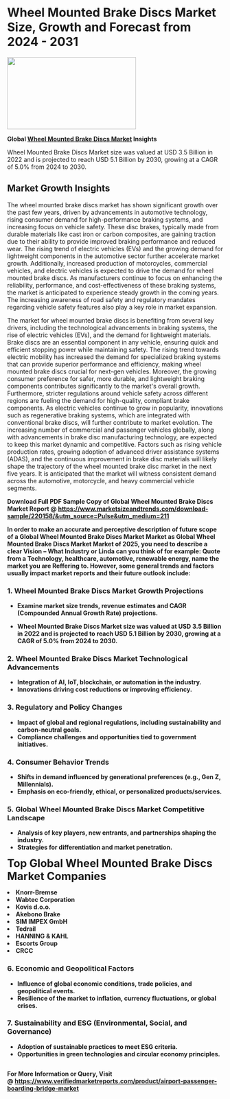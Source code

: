 <H1>Wheel Mounted Brake Discs Market Size, Growth and Forecast from 2024 - 2031</H1><img class="aligncenter size-medium wp-image-584254" src="https://thirdeyenews.in/wp-content/uploads/2024/09/Global-Market-Research-300x168.jpeg" alt="" width="300" height="168" /><p><strong>Global&nbsp;<a href="https://www.marketsizeandtrends.com/download-sample/220158/&amp;utm_source=Pulse&amp;utm_medium=211">Wheel Mounted Brake Discs Market</a> Insights</strong></p><p>Wheel Mounted Brake Discs Market size was valued at USD 3.5 Billion in 2022 and is projected to reach USD 5.1 Billion by 2030, growing at a CAGR of 5.0% from 2024 to 2030.</p><p><h2>Market Growth Insights</h2> <p>The wheel mounted brake discs market has shown significant growth over the past few years, driven by advancements in automotive technology, rising consumer demand for high-performance braking systems, and increasing focus on vehicle safety. These disc brakes, typically made from durable materials like cast iron or carbon composites, are gaining traction due to their ability to provide improved braking performance and reduced wear. The rising trend of electric vehicles (EVs) and the growing demand for lightweight components in the automotive sector further accelerate market growth. Additionally, increased production of motorcycles, commercial vehicles, and electric vehicles is expected to drive the demand for wheel mounted brake discs. As manufacturers continue to focus on enhancing the reliability, performance, and cost-effectiveness of these braking systems, the market is anticipated to experience steady growth in the coming years. The increasing awareness of road safety and regulatory mandates regarding vehicle safety features also play a key role in market expansion.</p> <p><strong></strong></p> <p>The market for wheel mounted brake discs is benefiting from several key drivers, including the technological advancements in braking systems, the rise of electric vehicles (EVs), and the demand for lightweight materials. Brake discs are an essential component in any vehicle, ensuring quick and efficient stopping power while maintaining safety. The rising trend towards electric mobility has increased the demand for specialized braking systems that can provide superior performance and efficiency, making wheel mounted brake discs crucial for next-gen vehicles. Moreover, the growing consumer preference for safer, more durable, and lightweight braking components contributes significantly to the market's overall growth. Furthermore, stricter regulations around vehicle safety across different regions are fueling the demand for high-quality, compliant brake components. As electric vehicles continue to grow in popularity, innovations such as regenerative braking systems, which are integrated with conventional brake discs, will further contribute to market evolution. The increasing number of commercial and passenger vehicles globally, along with advancements in brake disc manufacturing technology, are expected to keep this market dynamic and competitive. Factors such as rising vehicle production rates, growing adoption of advanced driver assistance systems (ADAS), and the continuous improvement in brake disc materials will likely shape the trajectory of the wheel mounted brake disc market in the next five years. It is anticipated that the market will witness consistent demand across the automotive, motorcycle, and heavy commercial vehicle segments. <p><strong></p><p><span class=""><strong>Download Full PDF Sample Copy of Global Wheel Mounted Brake Discs Market Report</strong> @ <a href="https://www.marketsizeandtrends.com/download-sample/220158/&amp;utm_source=Pulse&amp;utm_medium=211" target="_blank">https://www.marketsizeandtrends.com/download-sample/220158/&amp;utm_source=Pulse&amp;utm_medium=211</a></span></p><p>In order to make an accurate and perceptive description of future scope of a Global&nbsp;Wheel Mounted Brake Discs Market Market as Global&nbsp;Wheel Mounted Brake Discs Market Market of 2025, you need to describe a clear Vision &ndash; What Industry or Linda can you think of for example: Quote from a Technology, healthcare, automotive, renewable energy, name the market you are Reffering to. However, some general trends and factors usually impact market reports and their future outlook include:</p><h3>1.&nbsp;<strong>Wheel Mounted Brake Discs Market Growth Projections</strong></h3><ul><li>Examine market size trends, revenue estimates and CAGR (Compounded Annual Growth Rate) projections.</li><li><p>Wheel Mounted Brake Discs Market size was valued at USD 3.5 Billion in 2022 and is projected to reach USD 5.1 Billion by 2030, growing at a CAGR of 5.0% from 2024 to 2030.</p></li></ul><h3>2.&nbsp;<strong>Wheel Mounted Brake Discs Market Technological Advancements</strong></h3><ul><li>Integration of AI, IoT, blockchain, or automation in the industry.</li><li>Innovations driving cost reductions or improving efficiency.</li></ul><h3>3.&nbsp;<strong>Regulatory and Policy Changes</strong></h3><ul><li>Impact of global and regional regulations, including sustainability and carbon-neutral goals.</li><li>Compliance challenges and opportunities tied to government initiatives.</li></ul><h3>4.&nbsp;<strong>Consumer Behavior Trends</strong></h3><ul><li>Shifts in demand influenced by generational preferences (e.g., Gen Z, Millennials).</li><li>Emphasis on eco-friendly, ethical, or personalized products/services.</li></ul><h3>5.&nbsp;<strong>Global Wheel Mounted Brake Discs Market Competitive Landscape</strong></h3><ul><li>Analysis of key players, new entrants, and partnerships shaping the industry.</li><li>Strategies for differentiation and market penetration.</li></ul><p data-pm-slice="1 1 []"><span style="color: inherit; font-family: inherit; font-size: 25px;">Top Global Wheel Mounted Brake Discs Market Companies</span></p><div class="" data-test-id=""><p><li>Knorr-Bremse</li><li> Wabtec Corporation</li><li> Kovis d.o.o.</li><li> Akebono Brake</li><li> SIM IMPEX GmbH</li><li> Tedrail</li><li> HANNING & KAHL</li><li> Escorts Group</li><li> CRCC</li></p></div><h3>6.&nbsp;<strong>Economic and Geopolitical Factors</strong></h3><ul><li>Influence of global economic conditions, trade policies, and geopolitical events.</li><li>Resilience of the market to inflation, currency fluctuations, or global crises.</li></ul><h3>7.&nbsp;<strong>Sustainability and ESG (Environmental, Social, and Governance)</strong></h3><ul><li>Adoption of sustainable practices to meet ESG criteria.</li><li>Opportunities in green technologies and circular economy principles.</li></ul><h2><strong style="font-size: 14px;">For More Information or Query, Visit @&nbsp;</strong><a style="background-color: #ffffff; font-size: 14px;" href="https://www.marketsizeandtrends.com/report/wheel-mounted-brake-discs-market/" target="_blank">https://www.verifiedmarketreports.com/product/airport-passenger-boarding-bridge-market</a></h2>
